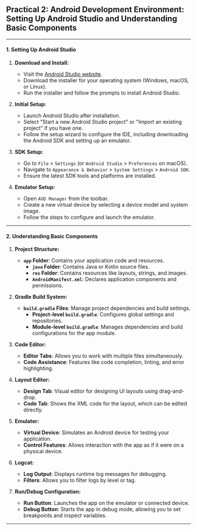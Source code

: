 ## Practical 2: Android Development Environment: Setting Up Android Studio and Understanding Basic Components

---

#### **1. Setting Up Android Studio**

1. **Download and Install:**
   - Visit the [Android Studio website](https://developer.android.com/studio).
   - Download the installer for your operating system (Windows, macOS, or Linux).
   - Run the installer and follow the prompts to install Android Studio.

2. **Initial Setup:**
   - Launch Android Studio after installation.
   - Select "Start a new Android Studio project" or "Import an existing project" if you have one.
   - Follow the setup wizard to configure the IDE, including downloading the Android SDK and setting up an emulator.

3. **SDK Setup:**
   - Go to `File` > `Settings` (or `Android Studio` > `Preferences` on macOS).
   - Navigate to `Appearance & Behavior` > `System Settings` > `Android SDK`.
   - Ensure the latest SDK tools and platforms are installed.

4. **Emulator Setup:**
   - Open `AVD Manager` from the toolbar.
   - Create a new virtual device by selecting a device model and system image.
   - Follow the steps to configure and launch the emulator.

---

#### **2. Understanding Basic Components**

1. **Project Structure:**
   - **`app` Folder**: Contains your application code and resources.
     - **`java` Folder**: Contains Java or Kotlin source files.
     - **`res` Folder**: Contains resources like layouts, strings, and images.
     - **`AndroidManifest.xml`**: Declares application components and permissions.

2. **Gradle Build System:**
   - **`build.gradle` Files**: Manage project dependencies and build settings.
     - **Project-level `build.gradle`**: Configures global settings and repositories.
     - **Module-level `build.gradle`**: Manages dependencies and build configurations for the app module.

3. **Code Editor:**
   - **Editor Tabs**: Allows you to work with multiple files simultaneously.
   - **Code Assistance**: Features like code completion, linting, and error highlighting.

4. **Layout Editor:**
   - **Design Tab**: Visual editor for designing UI layouts using drag-and-drop.
   - **Code Tab**: Shows the XML code for the layout, which can be edited directly.

5. **Emulator:**
   - **Virtual Device**: Simulates an Android device for testing your application.
   - **Control Features**: Allows interaction with the app as if it were on a physical device.

6. **Logcat:**
   - **Log Output**: Displays runtime log messages for debugging.
   - **Filters**: Allows you to filter logs by level or tag.

7. **Run/Debug Configuration:**
   - **Run Button**: Launches the app on the emulator or connected device.
   - **Debug Button**: Starts the app in debug mode, allowing you to set breakpoints and inspect variables.

---


